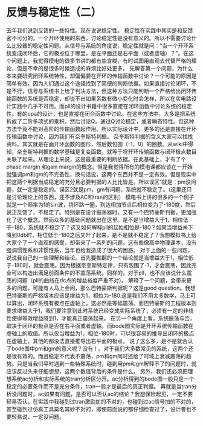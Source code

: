 # 反馈与稳定性（二）
去年我们说到反馈的一些特性。现在说说稳定性。
稳定性在实践中其实是和反馈密不可分的。一个开环使用的东西，讨论稳定性是没有意义的。所以不需要讨论什么比较器的稳定性问题。从信号与系统的角度说，稳定性就是问：“当一个开环系统变成闭环后，它的极点位于哪里，是左平面还是右平面（或者虚轴）？”。在这个问题上，我觉得模电的很多书讲的都有些含糊，有时试图用直观去代替严格的理论，但是不幸的是很多时候造成的麻烦比好处更多。
先解答第一个问题，为什么本来要研究闭环系统特性，却偏偏要在开环的传输函数中讨论？一个可能的原因是简单有效。因为人们通过这个途径找到了简便的判断依据。如果直接讨论闭环，不是不行，信号与系统书上给了判决方法，但这种方法只能判断一个严格给出闭环传输函数的系统是否稳定，却说不出如果系数有微小变化时会怎样，所以在实电路设计实践中几乎不可用。而pll的设计书籍中很多直接在闭环函数中讨论系统的稳定性。有的opa的设计，也是直接在闭合函数中讨论。在这些方法中，大多是把系统拆成了二阶多项式的乘积，然后讨论Q。通过Q讨论稳定，或者瞬态特性。但这种方法毕竟不能对高阶的传输函数起作用。所以实际设计中，更多的还是直接在开环传输函数中讨论，因为我们有奈奎斯特判据。
奈奎斯特判据的含义大家可以找找资料。其实就是在画开环函数的图形，然后数包围（-1，0）的圈数。从wiki中得知，奈奎斯特判据的数学基础是复变函数，就等于将开环传输函数与闭环极点数目关联了起来。从理论上来说，这是最重要的判断依据。在此基础上，才有了个phase margin 和gain margin的概念。但是我觉得所有的模电课都应该在一开始就强调pm和gm的不完备性，换句话说，这两个东西并不是一定有效。但是现实中把这两个判据当成稳定的充分且必要判据的人比比皆是。所以误区1就是：pm没问题，就一定是稳定的。误区2就是pm，gm有问题，系统就不稳定了。（这里还只是讨论理论上的东西，还不涉及AC和tran的区别）
模电书上讲的很多的一个例子就是一个频率为f的sin波，绕环路一圈，到达相加节点后相位变为了-180度，然后说正反馈了，不稳定了。特别是在设计振荡器时，又有一个巴特豪斯判据，更加强化了这个概念。然而众多的基础问题就出在这里。是不是当增益大于1，相位低于-180，系统就不稳定了？这又如何解释pll的起始相位是-180？如果当增益未下降到0db时，相位低于-180之后又升了起来，是不是就不稳定了？我想模拟书上给大家个了一个直观的感受，却带来了一系列的问题。这有些像高中物理课本，没有强调惯性系和非惯性系，当年也给我造成了很大的困惑。
对于上面的一些问题，说说我自己的一些理解和结论。首先要推翻的一个结论就是当增益大于1，相位低于-180时，就会震荡。因为根据奈奎斯特定律，只有包围了-1，才会震荡，因此完全可以构造出满足前面条件的不震荡系统。同样的，对于pll，也不应该说什么震荡的问题（pll的曲线在dc点的增益裕度严重不对）。
解释了一个问题，会带来更多的问题。可能有人马上会问，那么巴特豪斯判据呢？这是good question。我想巴特豪斯的严格版本应该是增益为1，相位为-180.这是我们不用太多数学，马上可以算出，闭环系统有极点在虚轴上，这必然是等幅震荡。而巴特豪斯的工程版本则要求增益大于1，我们要注意到此时系统已经变成实际系统了，必须有一定的非线性使得等效增益降到1，才能真正震荡起来。
在另一个角度上看，系统振荡与否，取决于闭环的极点是否在右平面或者虚轴。而bode图实际是开环系统传输函数在虚轴上的取值。所以仅当增益为1，相位-180时，可以很容易的推导出闭环的极点在虚轴上，其他的都没法直接推导出右平面的极点。
说了这么多，是不是就否认了bode图中pm和gm的意义呢？没有！。对于我们大多数常见的系统，这两个还是很有效的。而且稳定不代表不震荡，pm和gm同时还给了时域上衰减震荡的趋势。只是当我们平时遇到一些特殊系统时，碰到用pm和gm解释不了的问题时，就应该反过头来仔细想想，这两个数值背后的条件是什么。
另外，我们还必须把理想系统ac分析和实际系统的tran分析区分开。ac分析得到的bode图一般只是一个稳定的必要条件而不是充分条件，tran一般才是最后的真正判据。
再就是当tran分析没问题时，ac如果有问题，是否可以否认ac的结论？我想保险起见，一定不要轻易否认。在实践中我碰到过tran激励加的不对的，也碰到过ac信号加的不对的，甚至碰到过仿真工具莫名其妙不对的，即使前面说的都仔细检查过了，设计者也不要轻易说，一定没问题。
 

